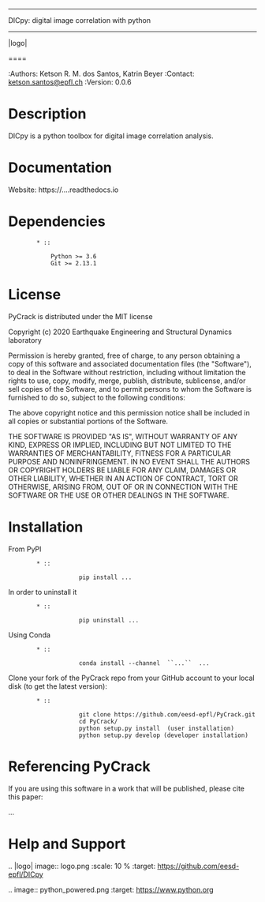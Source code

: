 *******************************************************
DICpy: digital image correlation with python
*******************************************************

|logo|

====

:Authors: Ketson R. M. dos Santos, Katrin Beyer
:Contact: ketson.santos@epfl.ch
:Version: 0.0.6


Description
===========

DICpy is a python toolbox for digital image correlation analysis.

Documentation
================

Website:
           https://....readthedocs.io

Dependencies
===========

            * ::
            
                Python >= 3.6
                Git >= 2.13.1

License
===========
PyCrack is distributed under the MIT license

Copyright (c) 2020 Earthquake Engineering and Structural Dynamics laboratory

Permission is hereby granted, free of charge, to any person obtaining a copy of this software and associated documentation files (the "Software"), to deal in the Software without restriction, including without limitation the rights to use, copy, modify, merge, publish, distribute, sublicense, and/or sell copies of the Software, and to permit persons to whom the Software is furnished to do so, subject to the following conditions:

The above copyright notice and this permission notice shall be included in all copies or substantial portions of the Software.

THE SOFTWARE IS PROVIDED "AS IS", WITHOUT WARRANTY OF ANY KIND, EXPRESS OR IMPLIED, INCLUDING BUT NOT LIMITED TO THE WARRANTIES OF MERCHANTABILITY, FITNESS FOR A PARTICULAR PURPOSE AND NONINFRINGEMENT. IN NO EVENT SHALL THE AUTHORS OR COPYRIGHT HOLDERS BE LIABLE FOR ANY CLAIM, DAMAGES OR OTHER LIABILITY, WHETHER IN AN ACTION OF CONTRACT, TORT OR OTHERWISE, ARISING FROM, OUT OF OR IN CONNECTION WITH THE SOFTWARE OR THE USE OR OTHER DEALINGS IN THE SOFTWARE.


Installation
===========

From PyPI

            * ::

                        pip install ...

In order to uninstall it

            * ::

                        pip uninstall ...

Using Conda

            * ::

                        conda install --channel  ``...``  ...

Clone your fork of the PyCrack repo from your GitHub account to your local disk (to get the latest version): 

            * ::

                        git clone https://github.com/eesd-epfl/PyCrack.git
                        cd PyCrack/
                        python setup.py install  (user installation)
                        python setup.py develop (developer installation)

Referencing PyCrack
=================

If you are using this software in a work that will be published, please cite this paper:

...


Help and Support
===========

.. |logo| image:: logo.png
    :scale: 10 %
    :target: https://github.com/eesd-epfl/DICpy
    
.. image:: python_powered.png
 :target: https://www.python.org
